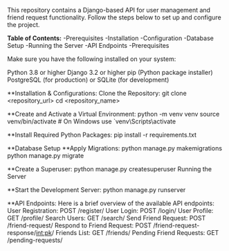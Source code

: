 This repository contains a Django-based API for user management and friend request functionality. Follow the steps below to set up and configure the project.

**Table of Contents:**
-Prerequisites
-Installation
-Configuration
-Database Setup
-Running the Server
-API Endpoints
-Prerequisites

Make sure you have the following installed on your system:

Python 3.8 or higher
Django 3.2 or higher
pip (Python package installer)
PostgreSQL (for production) or SQLite (for development)

**Installation & Configurations:
Clone the Repository:
git clone <repository_url>
cd <repository_name>


**Create and Activate a Virtual Environment:
python -m venv venv
source venv/bin/activate   # On Windows use `venv\Scripts\activate


**Install Required Python Packages:
pip install -r requirements.txt


**Database Setup
**Apply Migrations:
python manage.py makemigrations
python manage.py migrate


**Create a Superuser:
python manage.py createsuperuser
Running the Server


**Start the Development Server:
python manage.py runserver

**API Endpoints:
Here is a brief overview of the available API endpoints:
User Registration: POST /register/
User Login: POST /login/
User Profile: GET /profile/
Search Users: GET /search/
Send Friend Request: POST /friend-request/
Respond to Friend Request: POST /friend-request-response/<int:pk>/
Friends List: GET /friends/
Pending Friend Requests: GET /pending-requests/
